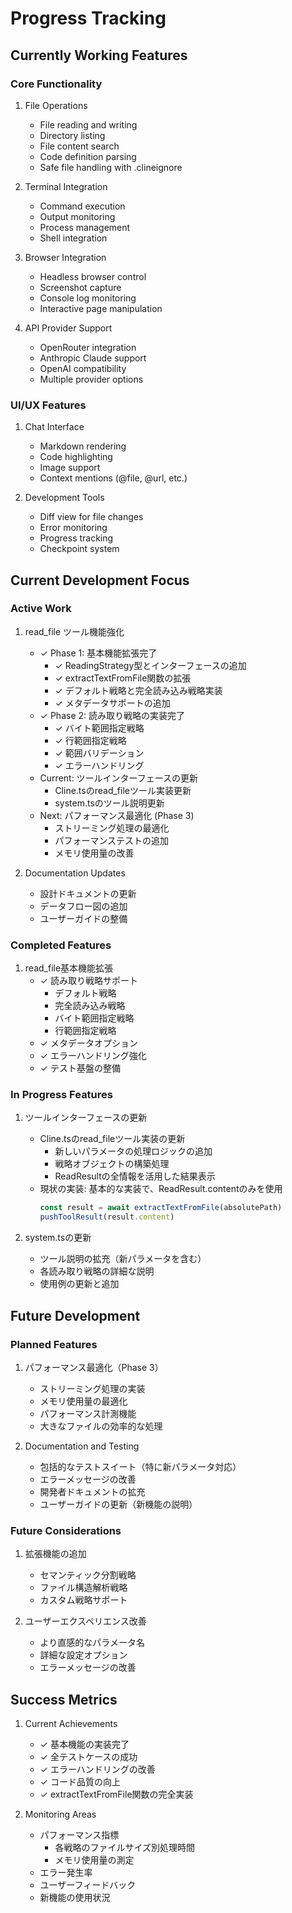 # Progress Tracking

## Currently Working Features

### Core Functionality
1. File Operations
   - File reading and writing
   - Directory listing
   - File content search
   - Code definition parsing
   - Safe file handling with .clineignore

2. Terminal Integration
   - Command execution
   - Output monitoring
   - Process management
   - Shell integration

3. Browser Integration
   - Headless browser control
   - Screenshot capture
   - Console log monitoring
   - Interactive page manipulation

4. API Provider Support
   - OpenRouter integration
   - Anthropic Claude support
   - OpenAI compatibility
   - Multiple provider options

### UI/UX Features
1. Chat Interface
   - Markdown rendering
   - Code highlighting
   - Image support
   - Context mentions (@file, @url, etc.)

2. Development Tools
   - Diff view for file changes
   - Error monitoring
   - Progress tracking
   - Checkpoint system

## Current Development Focus

### Active Work
1. read_file ツール機能強化
   - ✓ Phase 1: 基本機能拡張完了
     - ✓ ReadingStrategy型とインターフェースの追加
     - ✓ extractTextFromFile関数の拡張
     - ✓ デフォルト戦略と完全読み込み戦略実装
     - ✓ メタデータサポートの追加
   - ✓ Phase 2: 読み取り戦略の実装完了
     - ✓ バイト範囲指定戦略
     - ✓ 行範囲指定戦略
     - ✓ 範囲バリデーション
     - ✓ エラーハンドリング
   - Current: ツールインターフェースの更新
     - Cline.tsのread_fileツール実装更新
     - system.tsのツール説明更新
   - Next: パフォーマンス最適化 (Phase 3)
     - ストリーミング処理の最適化
     - パフォーマンステストの追加
     - メモリ使用量の改善

2. Documentation Updates
   - 設計ドキュメントの更新
   - データフロー図の追加
   - ユーザーガイドの整備

### Completed Features
1. read_file基本機能拡張
   - ✓ 読み取り戦略サポート
     - デフォルト戦略
     - 完全読み込み戦略
     - バイト範囲指定戦略
     - 行範囲指定戦略
   - ✓ メタデータオプション
   - ✓ エラーハンドリング強化
   - ✓ テスト基盤の整備

### In Progress Features
1. ツールインターフェースの更新
   - Cline.tsのread_fileツール実装の更新
     - 新しいパラメータの処理ロジックの追加
     - 戦略オブジェクトの構築処理
     - ReadResultの全情報を活用した結果表示
   - 現状の実装: 基本的な実装で、ReadResult.contentのみを使用
     ```typescript
     const result = await extractTextFromFile(absolutePath)
     pushToolResult(result.content)
     ```

2. system.tsの更新
   - ツール説明の拡充（新パラメータを含む）
   - 各読み取り戦略の詳細な説明
   - 使用例の更新と追加

## Future Development

### Planned Features
1. パフォーマンス最適化（Phase 3）
   - ストリーミング処理の実装
   - メモリ使用量の最適化
   - パフォーマンス計測機能
   - 大きなファイルの効率的な処理

2. Documentation and Testing
   - 包括的なテストスイート（特に新パラメータ対応）
   - エラーメッセージの改善
   - 開発者ドキュメントの拡充
   - ユーザーガイドの更新（新機能の説明）

### Future Considerations
1. 拡張機能の追加
   - セマンティック分割戦略
   - ファイル構造解析戦略
   - カスタム戦略サポート

2. ユーザーエクスペリエンス改善
   - より直感的なパラメータ名
   - 詳細な設定オプション
   - エラーメッセージの改善

## Success Metrics
1. Current Achievements
   - ✓ 基本機能の実装完了
   - ✓ 全テストケースの成功
   - ✓ エラーハンドリングの改善
   - ✓ コード品質の向上
   - ✓ extractTextFromFile関数の完全実装

2. Monitoring Areas
   - パフォーマンス指標
     - 各戦略のファイルサイズ別処理時間
     - メモリ使用量の測定
   - エラー発生率
   - ユーザーフィードバック
   - 新機能の使用状況
